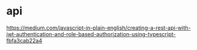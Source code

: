 # api

https://medium.com/javascript-in-plain-english/creating-a-rest-api-with-jwt-authentication-and-role-based-authorization-using-typescript-fbfa3cab22a4

